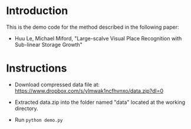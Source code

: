 # Introduction 

This is the demo code for the method described in the following paper:

* Huu Le, Michael Miford, "Large-scalve Visual Place Recognition with Sub-linear Storage Growth"

# Instructions

* Download compressed data file at: 
https://www.dropbox.com/s/ylmwak1ncfhvnxo/data.zip?dl=0

* Extracted data.zip into the folder named "data" located at the working directory.

* Run `python demo.py`


